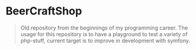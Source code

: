 # BeerCraftShop

> Old repository from the beginnings of my programming career. The usage for this repository is to have a playground to test a variety of php-stuff, current target is to improve in development with symfony.


